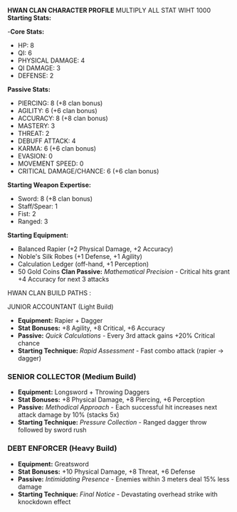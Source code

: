 **HWAN CLAN CHARACTER PROFILE**
MULTIPLY ALL STAT WIHT 1000
**Starting Stats:**

-**Core Stats:**
- HP: 8
- QI: 6
- PHYSICAL DAMAGE: 4
- QI DAMAGE: 3
- DEFENSE: 2

**Passive Stats:**
- PIERCING: 8 (+8 clan bonus)
- AGILITY: 6 (+6 clan bonus)
- ACCURACY: 8 (+8 clan bonus)
- MASTERY: 3
- THREAT: 2
- DEBUFF ATTACK: 4
- KARMA: 6 (+6 clan bonus)
- EVASION: 0
- MOVEMENT SPEED: 0
- CRITICAL DAMAGE/CHANCE: 6 (+6 clan bonus)

**Starting Weapon Expertise:**
- Sword: 8 (+8 clan bonus)
- Staff/Spear: 1
- Fist: 2
- Ranged: 3

**Starting Equipment:**
- Balanced Rapier (+2 Physical Damage, +2 Accuracy)
- Noble's Silk Robes (+1 Defense, +1 Agility)
- Calculation Ledger (off-hand, +1 Perception)
- 50 Gold Coins
**Clan Passive:** _Mathematical Precision_ - Critical hits grant +4 Accuracy for next 3 attacks

HWAN CLAN BUILD PATHS :

JUNIOR ACCOUNTANT (Light Build)
- **Equipment:** Rapier + Dagger
- **Stat Bonuses:** +8 Agility, +8 Critical, +6 Accuracy
- **Passive:** _Quick Calculations_ - Every 3rd attack gains +20% Critical chance
- **Starting Technique:** _Rapid Assessment_ - Fast combo attack (rapier → dagger)

### SENIOR COLLECTOR (Medium Build)
- **Equipment:** Longsword + Throwing Daggers
- **Stat Bonuses:** +8 Physical Damage, +8 Piercing, +6 Perception
- **Passive:** _Methodical Approach_ - Each successful hit increases next attack damage by 10% (stacks 5x)
- **Starting Technique:** _Pressure Collection_ - Ranged dagger throw followed by sword rush

### DEBT ENFORCER (Heavy Build)
- **Equipment:** Greatsword
- **Stat Bonuses:** +10 Physical Damage, +8 Threat, +6 Defense
- **Passive:** _Intimidating Presence_ - Enemies within 3 meters deal 15% less damage
- **Starting Technique:** _Final Notice_ - Devastating overhead strike with knockdown effect